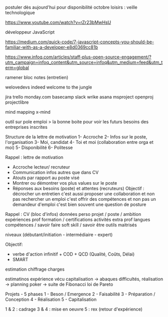 postuler dès aujourd'hui pour disponibilité octobre
loisirs : 
veille technologique

https://www.youtube.com/watch?v=rZr23bMwHsU


développeur JavaScript


https://medium.com/quick-code/7-javascript-concepts-you-should-be-familiar-with-as-a-developer-e8d0369cc81b


https://www.infoq.com/articles/staff-plus-open-source-engagement/?utm_campaign=infoq_content&utm_source=infoq&utm_medium=feed&utm_term=global

ramener bloc notes (entretien)


welovedevs
indeed
welcome to the jungle


jira
trello
monday.com
basecamp
slack
wrike
asana
msproject
openproj
projectlibre


mind mapping
x-mind


outil sur pole emploi > la bonne boite pour voir les futurs besoins des entreprises inscrites


Structure de la lettre de motivation
1- Accroche
2- Infos sur le poste, l'organisation
3- Moi, candidat
4- Toi et moi (collaboration entre orga et moi)
5- Disponibilité
6- Politesse

Rappel : lettre de motivation
* Accroche lecteur/ recruteur
* Communication infos autres que dans CV
* Atouts par rapport au poste visé
* Montrer ou démontrer vos plus values sur le poste
* Réponses aux besoins (poste) et attentes (recruteurs)
Objectif : décrocher un entretien
c'est aussi proposer une collaboration et non pas rechercher un emploi
c'est offrir des compétences et non pas un demandeur d'emploi
c'est bien souvent une question de posture

Rappel : CV (bloc d'infos)
données perso
projet / poste / ambition
expériences prof
formation / certifications
activités extra prof
langues
compétences / savoir faire
soft skill / savoir  être
outils maitrisés

niveaux (débutant/initiation - intermédiaire - expert)


Objectif:
- verbe d'action infinitif + COD + QCD (Qualité, Coûts, Délai)
- SMART

estimation
chiffrage 
charges

estimatinos
expérience
vécu
capitalisation -> abaques
difficultés, réalisation -> planning poker -> suite de Fibonacci
loi de Pareto


Projets - 5 phases
1 - Beson / Emergence
2 - Faisabilité
3 - Préparation / Conception
4 - Réalisation
5 - Capitalisation

1 & 2 : cadrage
3 & 4 : mise en oeuvre
5 : rex (retour d'expérience)
